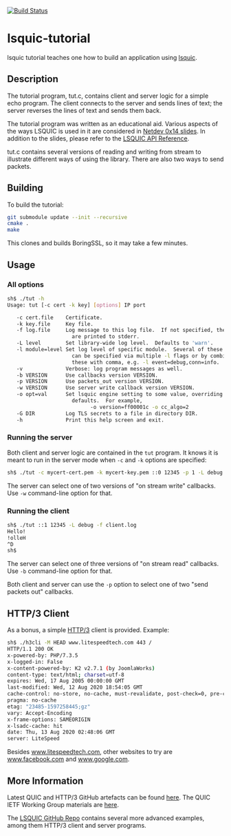 [![Build Status](https://travis-ci.org/dtikhonov/lsquic-tutorial.svg?branch=master)](https://travis-ci.org/dtikhonov/lsquic-tutorial)

# lsquic-tutorial
lsquic tutorial teaches one how to build an application using [lsquic](https://github.com/litespeedtech/lsquic).

## Description
The tutorial program, tut.c, contains client and server logic for a simple echo program.
The client connects to the server and sends lines of text; the server reverses the lines of text and sends them back.

The tutorial program was written as an educational aid.  Various aspects of the ways LSQUIC
is used in it are considered in [Netdev 0x14 slides](https://github.com/dtikhonov/talks/blob/master/netdev-0x14/lsquic-slides.md).
In addition to the slides, please refer to the [LSQUIC API Reference](https://lsquic.readthedocs.io/en/latest/apiref.html).

tut.c contains several versions of reading and writing from stream to illustrate different ways of
using the library.  There are also two ways to send packets.

## Building
To build the tutorial:
```bash
git submodule update --init --recursive
cmake .
make
```

This clones and builds BoringSSL, so it may take a few minutes.

## Usage

### All options
```bash
sh$ ./tut -h
Usage: tut [-c cert -k key] [options] IP port

   -c cert.file    Certificate.
   -k key.file     Key file.
   -f log.file     Log message to this log file.  If not specified, the
                     are printed to stderr.
   -L level        Set library-wide log level.  Defaults to 'warn'.
   -l module=level Set log level of specific module.  Several of these
                     can be specified via multiple -l flags or by combining
                     these with comma, e.g. -l event=debug,conn=info.
   -v              Verbose: log program messages as well.
   -b VERSION      Use callbacks version VERSION.
   -p VERSION      Use packets_out version VERSION.
   -w VERSION      Use server write callback version VERSION.
   -o opt=val      Set lsquic engine setting to some value, overriding the
                     defaults.  For example,
                           -o version=ff00001c -o cc_algo=2
   -G DIR          Log TLS secrets to a file in directory DIR.
   -h              Print this help screen and exit.
```

### Running the server
Both client and server logic are contained in the `tut` program.  It knows it is meant to run in the server
mode when `-c` and `-k` options are specified:

```bash
sh$ ./tut -c mycert-cert.pem -k mycert-key.pem ::0 12345 -p 1 -L debug -f server.log
```

The server can select one of two versions of "on stream write" callbacks.  Use `-w` command-line option for that.

### Running the client
```bash
sh$ ./tut ::1 12345 -L debug -f client.log
Hello!
!olleH
^D
sh$
```

The server can select one of three versions of "on stream read" callbacks.  Use `-b` command-line option for that.

Both client and server can use the `-p` option to select one of two "send packets out" callbacks.

## HTTP/3 Client
As a bonus, a simple [HTTP/3](https://en.wikipedia.org/wiki/HTTP/3) client is provided.  Example:

```bash
sh$ ./h3cli -M HEAD www.litespeedtech.com 443 /
HTTP/1.1 200 OK
x-powered-by: PHP/7.3.5
x-logged-in: False
x-content-powered-by: K2 v2.7.1 (by JoomlaWorks)
content-type: text/html; charset=utf-8
expires: Wed, 17 Aug 2005 00:00:00 GMT
last-modified: Wed, 12 Aug 2020 18:54:05 GMT
cache-control: no-store, no-cache, must-revalidate, post-check=0, pre-check=0
pragma: no-cache
etag: "23485-1597258445;gz"
vary: Accept-Encoding
x-frame-options: SAMEORIGIN
x-lsadc-cache: hit
date: Thu, 13 Aug 2020 02:48:06 GMT
server: LiteSpeed
```

Besides www.litespeedtech.com, other websites to try are www.facebook.com and www.google.com.

## More Information
Latest QUIC and HTTP/3 GitHub artefacts can be found [here](https://github.com/quicwg/base-drafts).
The QUIC IETF Working Group materials are [here](https://datatracker.ietf.org/wg/quic/about/).

The [LSQUIC GitHub Repo](https://github.com/litespeedtech/lsquic) contains several more advanced examples, among
them HTTP/3 client and server programs.

